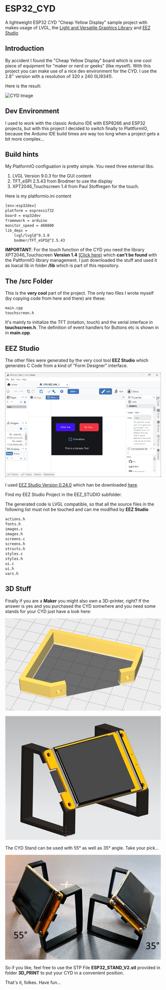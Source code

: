 # ESP32_CYD
A lightweight ESP32 CYD "Cheap Yellow Display" sample project with makes usage of LVGL, the [Light and Versatile Graphics Library](https://lvgl.io) and [EEZ Studio](https://www.envox.eu/studio/studio-introduction/)

## Introduction
By accident I found the "Cheap Yellow Display" board which is one cool piece of equipment for "maker or nerd or geeks" (like myself). With this project you can make use of a nice dev environment for the CYD. I use the 2.8'' version with a resolution of 320 x 240 (ILI9341). 

Here is the result:

![CYD Image](IMAGES/cyd.png)

## Dev Environment
I used to work with the classic Arduino IDE with ESP8266 and ESP32 projects, but with this project I decided to switch finally to PlattformIO, because the Arduino IDE build times are way too long when a project gets a bit more complex...

## Build hints
My PlatformIO configuation is pretty simple. You need three external libs:

1. LVGL Version 9.0.3 for the GUI content
2. TFT_eSPI 2.5.43 from Brodmer to use the display 
3. XPT2046_Touchscreen 1.4 from Paul Stoffregen for the touch.

Here is my platformio.ini content

```
[env:esp32dev]
platform = espressif32
board = esp32dev
framework = arduino
monitor_speed = 460800
lib_deps = 
	lvgl/lvgl@^9.3.0
	bodmer/TFT_eSPI@^2.5.43
```
**IMPORTANT**: For the touch function of the CYD you need the library XPT2046_Touchscreen  **Version 1.4** [(Click here)](https://github.com/PaulStoffregen/XPT2046_Touchscreen) which **can't be found** with the PaltformIO library management. I just downloaded the stuff and used it as loacal lib in folder **/lib** which is part of this repository. 

## The /src Folder
This is the **very cool** part of the project. The only two files I wrote myself (by copying code from here and there) are these:

```
main.cpp
touchscreen.h
```

It's mainly to initialize the TFT (rotation, touch) and the serial interface in **touchscreen.h**. The definition of event handlers for Buttons etc is shown in in **main.cpp**.

## EEZ Studio

The other files were generated by the very cool tool **EEZ Studio** which generates C Code from a kind of "Form Designer" interface. 

![EEZ Image](IMAGES/EEZ_Studio.png)

I used [EEZ Studio Version 0.24.0](https://www.envox.eu/studio/studio-introduction/) which han be downloaded [here](https://github.com/eez-open/studio/releases).

Find my EEZ Studio Project in the EEZ_STUDIO subfolder.

The generated code is LVGL compatible, so that all the source files in the following list must not be touched and can me modified by **EEZ Studio**

```
actions.h
fonts.h
images.c
images.h
screens.c
screens.h
structs.h
styles.c
styles.h
ui.c
ui.h
vars.h
```

## 3D Stuff

Finally if you are a **Maker** you might also own a 3D-printer, right? If the answer is yes and you purchased the CYD somwhere and you need some stands for your CYD just have a look here:

![CYD Print](IMAGES/ESP32_SDB_STAND.png)

![CYD Stand](IMAGES/ESP32_SDB_STAND.JPG)

The CYD Stand can be used with 55° as well as 35° angle. Take your pick...

![CYD Usage](IMAGES/USAGE.png)

So if you like, feel free to use the STP File **ESP32_STAND_V2.stl** provided in folder **3D_PRINT** to put your CYD in a convenient position.


That's it, folkes. Have fun...

